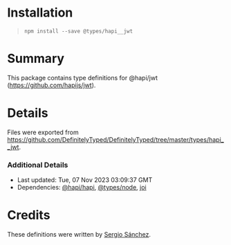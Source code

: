 # Installation
> `npm install --save @types/hapi__jwt`

# Summary
This package contains type definitions for @hapi/jwt (https://github.com/hapijs/jwt).

# Details
Files were exported from https://github.com/DefinitelyTyped/DefinitelyTyped/tree/master/types/hapi__jwt.

### Additional Details
 * Last updated: Tue, 07 Nov 2023 03:09:37 GMT
 * Dependencies: [@hapi/hapi](https://npmjs.com/package/@hapi/hapi), [@types/node](https://npmjs.com/package/@types/node), [joi](https://npmjs.com/package/joi)

# Credits
These definitions were written by [Sergio Sánchez](https://github.com/ssanchezmarc).
